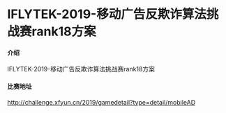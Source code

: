 # IFLYTEK-2019-移动广告反欺诈算法挑战赛rank18方案

#### 介绍
IFLYTEK-2019-移动广告反欺诈算法挑战赛rank18方案

#### 比赛地址
http://challenge.xfyun.cn/2019/gamedetail?type=detail/mobileAD
